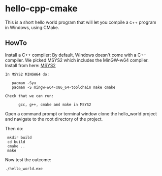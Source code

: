 # hello-cpp-cmake

This is a short hello world program that will let you compile a c++
program in Windows, using CMake.

## HowTo

Install a C++ compiler: By default, Windows doesn't come with a C++
compiler. We picked MSYS2 which includes the MinGW-w64
compiler. Install from here: [MSYS2](https://www.msys2.org/)

    In MSYS2 MINGW64 do:

       pacman -Syu
       pacman -S mingw-w64-x86_64-toolchain make cmake

    Check that we can run:

    	  gcc, g++, cmake and make in MSYS2


Open a command prompt or terminal window clone the hello_world project
and navigate to the root directory of the project.

Then do:

     mkdir build
     cd build
     cmake ..
     make

Now test the outcome:

    ./hello_world.exe